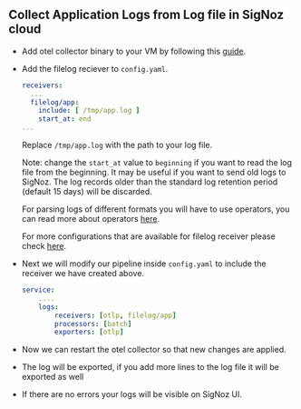 ## Collect Application Logs from Log file in SigNoz cloud

- Add otel collector binary to your VM by following this [guide](https://signoz.io/docs/tutorial/opentelemetry-binary-usage-in-virtual-machine/).

- Add the filelog reciever to `config.yaml`.

  ```yaml {3-15}
  receivers:
    ...
    filelog/app:
      include: [ /tmp/app.log ]
      start_at: end
  ...
  ```

  Replace `/tmp/app.log` with the path to your log file.

  Note: change the `start_at` value to `beginning` if you want to read the log file from the beginning. It may be useful if you want to send old logs to SigNoz. The log records older than the standard log retention period (default 15 days) will be discarded.

  For parsing logs of different formats you will have to use operators, you can read more about operators [here](https://signoz.io/docs/userguide/logs/#operators-for-parsing-and-manipulating-logs).

  For more configurations that are available for filelog receiver please check [here](https://github.com/open-telemetry/opentelemetry-collector-contrib/tree/main/receiver/filelogreceiver).

- Next we will modify our pipeline inside `config.yaml` to include the receiver we have created above.

  ```yaml {4}
  service:
      ....
      logs:
          receivers: [otlp, filelog/app]
          processors: [batch]
          exporters: [otlp]
  ```

- Now we can restart the otel collector so that new changes are applied.

- The log will be exported, if you add more lines to the log file it will be exported as well

- If there are no errors your logs will be visible on SigNoz UI.
